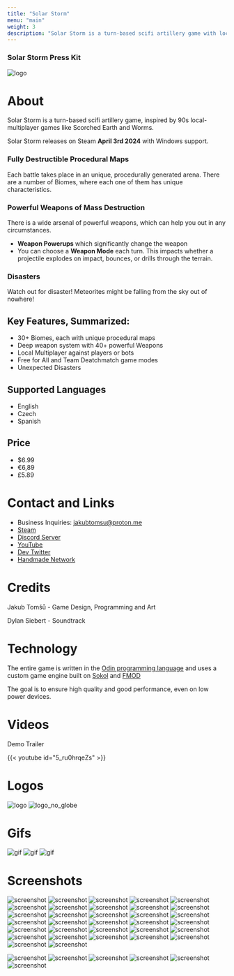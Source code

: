 ```yaml
---
title: "Solar Storm"
menu: "main"
weight: 3
description: "Solar Storm is a turn-based scifi artillery game with local-multiplayer"
---
```


### Solar Storm Press Kit

![logo](solar_storm.gif)

# About
Solar Storm is a turn-based scifi artillery game, inspired by 90s local-multiplayer games like Scorched Earth and Worms.

Solar Storm releases on Steam **April 3rd 2024** with Windows support.

### Fully Destructible Procedural Maps
Each battle takes place in an unique, procedurally generated arena. There are a number of Biomes, where each one of them has unique characteristics.

### Powerful Weapons of Mass Destruction
There is a wide arsenal of powerful weapons, which can help you out in any circumstances. 
- **Weapon Powerups** which significantly change the weapon
- You can choose a **Weapon Mode** each turn. This impacts whether a projectile explodes on impact, bounces, or drills through the terrain.

### Disasters
Watch out for disaster! Meteorites might be falling from the sky out of nowhere!

## Key Features, Summarized:
- 30+ Biomes, each with unique procedural maps
- Deep weapon system with 40+ powerful Weapons
- Local Multiplayer against players or bots
- Free for All and Team Deatchmatch game modes
- Unexpected Disasters

## Supported Languages
- English
- Czech
- Spanish

## Price
- $6.99
- €6,89
- £5.89

# Contact and Links
- Business Inquiries: jakubtomsu@proton.me
- [Steam](https://store.steampowered.com/app/2754920/Solar_Storm/)
- [Discord Server](https://discord.com/invite/wn5jMMMYe4)
- [YouTube](https://youtube.com/@jakubtomsu)
- [Dev Twitter](https://twitter.com/jakubtomsu_)
- [Handmade Network](https://handmade.network/p/485/solar-storm/)

# Credits
Jakub Tomšů - Game Design, Programming and Art

Dylan Siebert - Soundtrack

# Technology
The entire game is written in the [Odin programming language](https://odin-lang.org) and uses a custom game engine built on [Sokol](https://github.com/floooh/sokol) and [FMOD](https://www.fmod.com/)

The goal is to ensure high quality and good performance, even on low power devices.


# Videos
Demo Trailer

{{< youtube id="5_ru0hrqeZs" >}}

# Logos
![logo](logo.png)
![logo_no_globe](logo_no_globe.png)

# Gifs
![gif](gif0.gif)
![gif](gif1.gif)
![gif](gif2.gif)

# Screenshots
![screenshot](<Screenshot 2024-03-31 180935.png>)
![screenshot](<Screenshot 2024-03-31 181119.png>)
![screenshot](<Screenshot 2024-03-31 181220.png>)
![screenshot](<Screenshot 2024-03-31 181251.png>)
![screenshot](<Screenshot 2024-03-31 181305.png>)
![screenshot](<Screenshot 2024-03-31 181328.png>)
![screenshot](<Screenshot 2024-03-31 181352.png>)
![screenshot](<Screenshot 2024-03-31 181408.png>)
![screenshot](<Screenshot 2024-03-31 181529.png>)
![screenshot](<Screenshot 2024-03-31 181605.png>)
![screenshot](<Screenshot 2024-03-31 181705.png>)
![screenshot](<Screenshot 2024-03-31 183612.png>)
![screenshot](<Screenshot 2024-03-31 183731.png>)
![screenshot](<Screenshot 2024-03-31 183914.png>)
![screenshot](<Screenshot 2024-03-31 184150.png>)
![screenshot](<Screenshot 2024-03-31 184251.png>)
![screenshot](<Screenshot 2024-03-31 184259.png>)
![screenshot](<Screenshot 2024-03-31 184321.png>)
![screenshot](<Screenshot 2024-03-31 184331.png>)
![screenshot](<Screenshot 2024-03-31 184408.png>)
![screenshot](<Screenshot 2024-03-31 184451.png>)
![screenshot](<Screenshot 2024-03-31 184512.png>)
![screenshot](<Screenshot 2024-03-31 184727.png>)
![screenshot](<Screenshot 2024-03-31 184756.png>)
![screenshot](<Screenshot 2024-03-31 184854.png>)
![screenshot](<Screenshot 2024-03-31 185251.png>)
![screenshot](<Screenshot 2024-03-31 185430.png>)
![screenshot](<Screenshot 2024-03-31 185830.png>)
![screenshot](<Screenshot 2024-03-31 190243.png>)
![screenshot](<Screenshot 2024-03-31 190400.png>)
![screenshot](<Screenshot 2024-03-31 190459.png>)
![screenshot](<Screenshot 2024-03-31 190542.png>)

![screenshot](screenshot0.png)
![screenshot](screenshot1.png)
![screenshot](screenshot2.png)
![screenshot](screenshot3.png)
![screenshot](screenshot4.png)
![screenshot](screenshot5.png)
